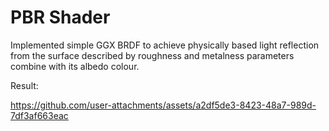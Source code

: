 # PBR Shader

Implemented simple GGX BRDF to achieve physically based light reflection from the surface described by roughness and metalness parameters combine with its albedo colour.

Result:


https://github.com/user-attachments/assets/a2df5de3-8423-48a7-989d-7df3af663eac

